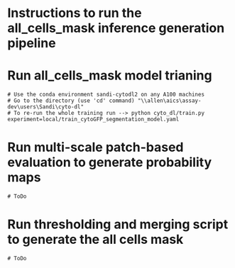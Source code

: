 # Instructions to run the all_cells_mask inference generation pipeline
  # Run all_cells_mask model trianing
    # Use the conda environment sandi-cytodl2 on any A100 machines
    # Go to the directory (use 'cd' command) "\\allen\aics\assay-dev\users\Sandi\cyto-dl"
    # To re-run the whole training run --> python cyto_dl/train.py experiment=local/train_cytoGFP_segmentation_model.yaml
  # Run multi-scale patch-based evaluation to generate probability maps
    # ToDo
  # Run thresholding and merging script to generate the all cells mask
    # ToDo
  
    
